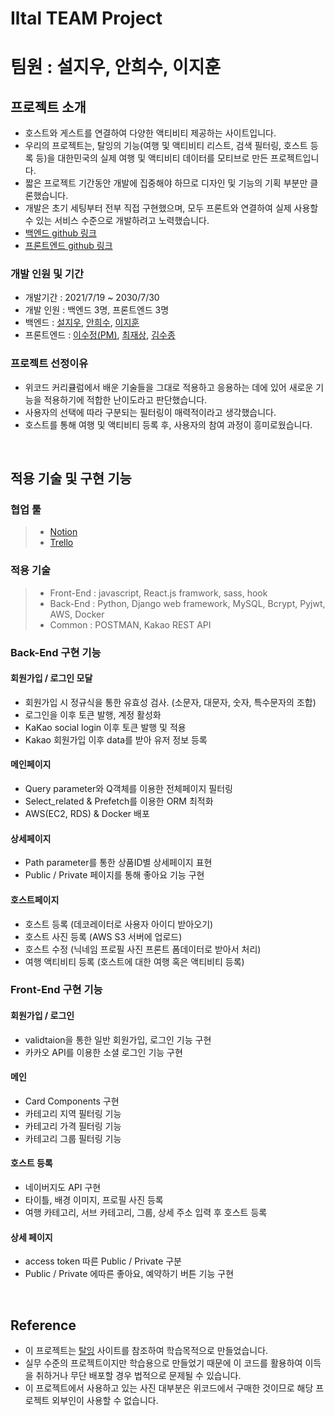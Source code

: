 # Iltal TEAM Project
# 팀원 : 설지우, 안희수, 이지훈
## 프로젝트 소개
- 호스트와 게스트를 연결하여 다양한 액티비티 제공하는 사이트입니다.
- 우리의 프로젝트는, 탈잉의 기능(여행 및 액티비티 리스트, 검색 필터링, 호스트 등록 등)을 대한민국의 실제 여행 및 액티비티 데이터를 모티브로 만든 프로젝트입니다.
- 짧은 프로젝트 기간동안 개발에 집중해야 하므로 디자인 및 기능의 기획 부분만 클론했습니다.
- 개발은 초기 세팅부터 전부 직접 구현했으며, 모두 프론트와 연결하여 실제 사용할 수 있는 서비스 수준으로 개발하려고 노력했습니다.
- [백엔드 github 링크](https://github.com/wecode-bootcamp-korea/22-2nd-iltal-backend)
- [프론트엔드 github 링크](https://github.com/wecode-bootcamp-korea/22-2nd-iltal-frontend)

### 개발 인원 및 기간
- 개발기간 : 2021/7/19 ~ 2030/7/30
- 개발 인원 : 백엔드 3명, 프론트엔드 3명
- 백엔드 : [설지우](https://github.com/Jacesoul), [안희수](https://github.com/heesu-ahn), [이지훈](https://github.com/wlgns410)
- 프론트엔드 : [이수정(PM)](https://github.com/eeesssooo), [최재상](https://github.com/Higher77), [김수종](https://github.com/jaykim5)

### 프로젝트 선정이유
- 위코드 커리큘럼에서 배운 기술들을 그대로 적용하고 응용하는 데에 있어 새로운 기능을 적용하기에 적합한 난이도라고 판단했습니다.
- 사용자의 선택에 따라 구분되는 필터링이 매력적이라고 생각했습니다.
- 호스트를 통해 여행 및 액티비티 등록 후, 사용자의 참여 과정이 흥미로웠습니다.

<br>

## 적용 기술 및 구현 기능

### 협업 툴

> - [Notion](https://www.notion.so/API-8ea4af1e82ad494d9a9f9f696946ac94)
> - [Trello](https://trello.com/b/RkgLsPe1/iltal%F0%9F%8F%83%F0%9F%8F%BB%E2%99%82%EF%B8%8F)
### 적용 기술

> - Front-End : javascript, React.js framwork, sass, hook
> - Back-End : Python, Django web framework, MySQL, Bcrypt, Pyjwt, AWS, Docker
> - Common : POSTMAN, Kakao REST API
### Back-End 구현 기능

#### 회원가입 / 로그인 모달
- 회원가입 시 정규식을 통한 유효성 검사. (소문자, 대문자, 숫자, 특수문자의 조합)
- 로그인을 이후 토큰 발행, 계정 활성화
- KaKao social login 이후 토큰 발행 및 적용
- Kakao 회원가입 이후 data를 받아 유저 정보 등록

#### 메인페이지

- Query parameter와 Q객체를 이용한 전체페이지 필터링 
- Select_related & Prefetch를 이용한 ORM 최적화
- AWS(EC2, RDS) & Docker 배포 

#### 상세페이지
- Path parameter를 통한 상품ID별 상세페이지 표현 
- Public / Private 페이지를 통해 좋아요 기능 구현 

#### 호스트페이지

- 호스트 등록 (데코레이터로 사용자 아이디 받아오기)
- 호스트 사진 등록 (AWS S3 서버에 업로드)
- 호스트 수정 (닉네임 프로필 사진 프론트 폼데이터로 받아서 처리)
- 여행 액티비티 등록 (호스트에 대한 여행 혹은 액티비티 등록)

### Front-End 구현 기능

#### 회원가입 / 로그인
- validtaion을 통한 일반 회원가입, 로그인 기능 구현
- 카카오 API를 이용한 소셜 로그인 기능 구현

#### 메인
- Card Components 구현
- 카테고리 지역 필터링 기능
- 카테고리 가격 필터링 기능
- 카테고리 그룹 필터링 기능

#### 호스트 등록
- 네이버지도 API 구현
- 타이틀, 배경 이미지, 프로필 사진 등록
- 여행 카테고리, 서브 카테고리, 그룹, 상세 주소 입력 후 호스트 등록

#### 상세 페이지
- access token 따른 Public / Private 구분
- Public / Private 에따른 좋아요, 예약하기 버튼 기능 구현



<br>

## Reference

- 이 프로젝트는 [탈잉](https://taling.me/?utm_source=google&utm_medium=cpc&utm_campaign=p2p&utm_content=pc_%EB%B8%8C%EB%9E%9C%EB%93%9C_00.%EC%9D%BC%EB%B0%98&utm_term=%ED%83%88%EC%9E%89&gclid=CjwKCAjwo4mIBhBsEiwAKgzXOOU7682iUwVGL5gIGtaiAGHjO8bo3TfunHMecCkw8uvJMCbWnGe3FhoCSlAQAvD_BwE) 사이트를 참조하여 학습목적으로 만들었습니다.
- 실무 수준의 프로젝트이지만 학습용으로 만들었기 때문에 이 코드를 활용하여 이득을 취하거나 무단 배포할 경우 법적으로 문제될 수 있습니다.
- 이 프로젝트에서 사용하고 있는 사진 대부분은 위코드에서 구매한 것이므로 해당 프로젝트 외부인이 사용할 수 없습니다.
